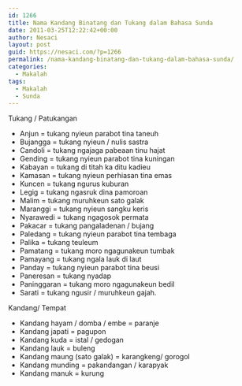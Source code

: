 ```yaml
---
id: 1266
title: Nama Kandang Binatang dan Tukang dalam Bahasa Sunda
date: 2011-03-25T12:22:42+00:00
author: Nesaci
layout: post
guid: https://nesaci.com/?p=1266
permalink: /nama-kandang-binatang-dan-tukang-dalam-bahasa-sunda/
categories:
  - Makalah
tags:
  - Makalah
  - Sunda
---
```

Tukang / Patukangan

  * Anjun = tukang nyieun parabot tina taneuh
  * Bujangga = tukang nyieun / nulis sastra
  * Candoli = tukang ngajaga pabeaan tinu hajat
  * Gending = tukang nyieun parabot tina kuningan
  * Kabayan = tukang di titah ka ditu kadieu
  * Kamasan = tukang nyieun perhiasan tina emas
  * Kuncen = tukang ngurus kuburan
  * Legig = tukang ngasruk dina pamoroan
  * Malim = tukang muruhkeun sato galak
  * Maranggi = tukang nyieun sangku keris
  * Nyarawedi = tukang ngagosok permata
  * Pakacar = tukang pangaladenan / bujang
  * Paledang = tukang nyieun parabot tina tembaga
  * Palika = tukang teuleum
  * Pamatang = tukang moro ngagunakeun tumbak
  * Pamayang = tukang ngala lauk di laut
  * Panday = tukang nyieun parabot tina beusi
  * Paneresan = tukang nyadap
  * Paninggaran = tukang moro ngagunakeun bedil
  * Sarati = tukang ngusir / muruhkeun gajah.

Kandang/ Tempat

  * Kandang hayam / domba / embe = paranje
  * Kandang japati = pagupon
  * Kandang kuda = istal / gedogan
  * Kandang lauk = buleng
  * Kandang maung (sato galak) = karangkeng/ gorogol
  * Kandang munding = pakandangan / karapyak
  * Kandang manuk = kurung